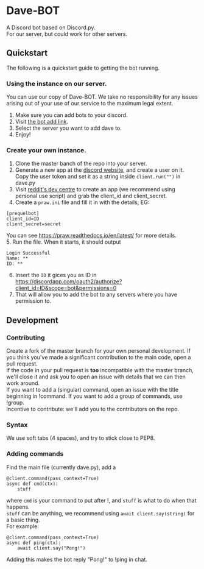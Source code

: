 # Dave-BOT
A Discord bot based on Discord.py.  
For our server, but could work for other servers.  
## Quickstart  
The following is a quickstart guide to getting the bot running.  
### Using the instance on our server.  
You can use our copy of Dave-BOT. We take no responsibility for any issues arising out of your use of our service to the maximum legal extent.  
1. Make sure you can add bots to your discord.
2. Visit [the bot add link](https://discordapp.com/oauth2/authorize?client_id=321704542406443009&scope=bot&permissions=0).  
3. Select the server you want to add dave to.  
4. Enjoy!  

### Create your own instance.
1. Clone the master banch of the repo into your server.  
2. Generate a new app at the [discord website](https://discordapp.com/developers/applications/me), and create a user on it. Copy the  user token and set it as a string inside ```client.run("")``` in dave.py  
3. Visit [reddit's dev centre](https://reddit.com/prefs/apps/) to create an app (we recommend using personal use script) and grab the client_id and client_secret.  
4. Create a ```praw.ini``` file and fill it in with the details; EG:
```
[prequelbot]
client_id=ID
client_secret=secret
```
You can see https://praw.readthedocs.io/en/latest/ for more details.  
5. Run the file. When it starts, it should output
```
Login Successful
Name: **
ID: **
```  
6. Insert the ```ID``` it gices you as ID in https://discordapp.com/oauth2/authorize?client_id=ID&scope=bot&permissions=0  
7. That will allow you to add the bot to any servers where you have permission to.

## Development  
### Contributing  
Create a fork of the master branch for your own personal development. If you think you've made a significant contribution to the main code, open a pull request.  
If the code in your pull request is **too** incompatible with the master branch, we'll close it and ask you to open an issue with details that we can then work around.  
If you want to add a (singular) command, open an issue with the title beginning in !command. If you want to add a group of commands, use !group.  
Incentive to contribute: we'll add you to the contributors on the repo.  
### Syntax  
We use soft tabs (4 spaces), and try to stick close to PEP8.  
### Adding commands  
Find the main file (currently dave.py), add a  
```
@client.command(pass_context=True)
async def cmd(ctx):
    stuff
```   
where ```cmd``` is your command to put after !, and ```stuff``` is what to do when that happens.   
```stuff``` can be anything, we recommend using ```await client.say(string)``` for a basic thing.  
For example:  
```
@client.command(pass_context=True)
async def ping(ctx):
    await client.say("Pong!")
```  
Adding this makes the bot reply "Pong!" to !ping in chat.  
